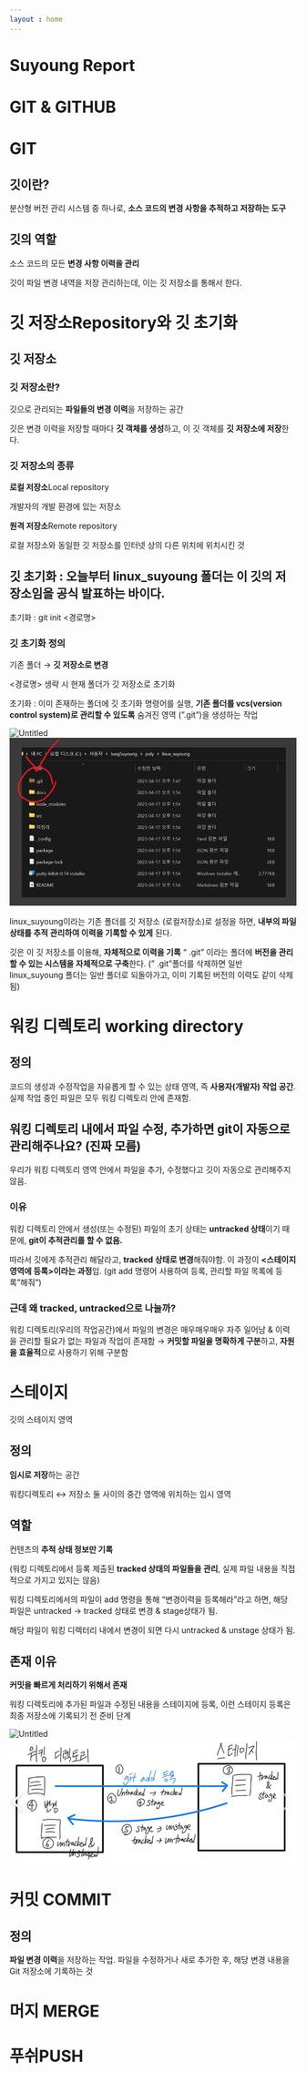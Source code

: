 ```yaml
---
layout : home
---
```


# Suyoung Report

# GIT & GITHUB

# GIT

## 깃이란?

분산형 버전 관리 시스템 중 하나로, **소스 코드의 변경 사항을 추적하고 저장하는 도구**

## 깃의 역할

소스 코드의 모든 **변경 사항 이력을 관리**

깃이 파일 변경 내역을 저장 관리하는데, 이는 깃 저장소를 통해서 한다. 

# 깃 저장소Repository와 깃 초기화

## 깃 저장소

### 깃 저장소란?

깃으로 관리되는 **파일들의 변경 이력**을 저장하는 공간

깃은 변경 이력을 저장할 때마다 **깃 객체를 생성**하고, 이 깃 객체를 **깃 저장소에 저장**한다. 

### 깃 저장소의 종류

**로컬 저장소**Local repository

개발자의 개발 환경에 있는 저장소

**원격 저장소**Remote repository

로컬 저장소와 동일한 깃 저장소를 인터넷 상의 다른 위치에 위치시킨 것

## 깃 초기화 : 오늘부터 linux_suyoung 폴더는 이 깃의 저장소임을 공식 발표하는 바이다.

 초기화 : git init <경로명> 

### 깃 초기화 정의

기존 폴더 → **깃 저장소로 변경**

<경로명> 생략 시 현재 폴더가 깃 저장소로 초기화

초기화 : 이미 존재하는 폴더에 깃 초기화 명령어를 실행, **기존 폴더를 vcs(version control system)로 관리할 수 있도록** 숨겨진 영역 (”.git”)을 생성하는 작업

![Untitled](GIT%20&%20GITHUB%20a08858dd8a6f40799d88376009f39d50/Untitled.png)
![](2023-04-18-09-27-32.png)

linux_suyoung이라는 기존 폴더를 깃 저장소 (로컬저장소)로 설정을 하면, **내부의 파일 상태를 추적 관리하여 이력을 기록할 수 있게** 된다. 

깃은 이 깃 저장소를 이용해, **자체적으로 이력을 기록**  “ .git” 이라는 폴더에 **버전을 관리할 수 있는 시스템을 자체적으로 구축**한다. (” .git”폴더를 삭제하면 일반 linux_suyoung 폴더는 일반 폴더로 되돌아가고, 이미 기록된 버전의 이력도 같이 삭제됨)

# 워킹 디렉토리 working directory

## 정의

코드의 생성과 수정작업을 자유롭게 할 수 있는 상태 영역, 즉 **사용자(개발자) 작업 공간**. 실제 작업 중인 파일은 모두 워킹 디렉토리 안에 존재함. 

## 워킹 디렉토리 내에서 파일 수정, 추가하면 git이 자동으로 관리해주나요? (진짜 모름)

우리가 워킹 디렉토리 영역 안에서 파일을 추가, 수정했다고 깃이 자동으로 관리해주지 않음.

### 이유

워킹 디렉토리 안에서 생성(또는 수정된) 파일의 초기 상태는 **untracked 상태**이기 때문에, **git이 추적관리를 할 수 없음.** 

따라서 깃에게 추적관리 해달라고, **tracked 상태로 변경**해줘야함. 이 과정이 **<스테이지 영역에 등록>이라는 과정**임. (git add 명령어 사용하여 등록, 관리할 파일 목록에 등록”해줘”)

### 근데 왜 tracked, untracked으로 나눌까?

워킹 디렉토리(우리의 작업공간)에서 파일의 변경은 매우매우매우 자주 일어남 & 이력을 관리할 필요가 없는 파일과 작업이 존재함 → **커밋할 파일을 명확하게 구분**하고, **자원을 효율적**으로 사용하기 위해 구분함

# 스테이지

깃의 스테이지 영역

## 정의

**임시로 저장**하는 공간

워킹디렉토리 ↔ 저장소 둘 사이의 중간 영역에 위치하는 임시 영역

## 역할

컨텐츠의 **추적 상태 정보만 기록**

(워킹 디렉토리에서 등록 제출된 **tracked 상태의 파일들을 관리**, 실제 파일 내용을 직접적으로 가지고 있지는 않음)

워킹 디렉토리에서의 파일이 add 명령을 통해 “변경이력을 등록해라”라고 하면, 해당 파일은 untracked → tracked 상태로 변경 & stage상태가 됨. 

해당 파일이 워킹 디렉터리 내에서 변경이 되면 다시 untracked & unstage 상태가 됨. 

## 존재 이유

**커밋을 빠르게 처리하기 위해서 존재**

워킹 디렉토리에 추가된 파일과 수정된 내용을 스테이지에 등록, 이런 스테이지 등록은 최종 저장소에 기록되기 전 준비 단계

![Untitled](GIT%20&%20GITHUB%20a08858dd8a6f40799d88376009f39d50/Untitled%201.png)
![](2023-04-18-09-27-59.png)

# 커밋 COMMIT

## 정의

**파일 변경 이력**을 저장하는 작업. 파일을 수정하거나 새로 추가한 후, 해당 변경 내용을 Git 저장소에 기록하는 것

# 머지 MERGE

# 푸쉬PUSH